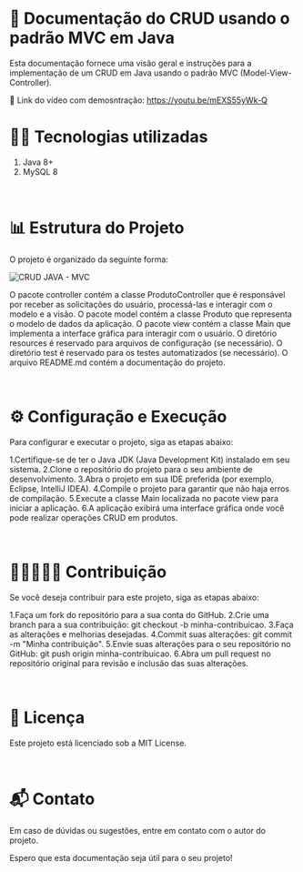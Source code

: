 
 # 📑 Documentação do CRUD usando o padrão MVC em Java

Esta documentação fornece uma visão geral e instruções para a implementação de um CRUD em Java usando o padrão MVC (Model-View-Controller).

🎥 Link do vídeo com demosntração: https://youtu.be/mEXS55yWk-Q

# 👨‍💻 Tecnologias utilizadas

1. Java 8+
2. MySQL 8
<br>

# 📊 Estrutura do Projeto

O projeto é organizado da seguinte forma:

![CRUD JAVA - MVC](https://github.com/alexfn93/Loja_virtual_MVC/assets/108309097/2a925c33-3026-48d7-b9c5-1cc2628472bf)


O pacote controller contém a classe ProdutoController que é responsável por receber as solicitações do usuário, processá-las e interagir com o modelo e a visão.
O pacote model contém a classe Produto que representa o modelo de dados da aplicação.
O pacote view contém a classe Main que implementa a interface gráfica para interagir com o usuário.
O diretório resources é reservado para arquivos de configuração (se necessário).
O diretório test é reservado para os testes automatizados (se necessário).
O arquivo README.md contém a documentação do projeto.

<br>

# ⚙ Configuração e Execução

Para configurar e executar o projeto, siga as etapas abaixo:

1.Certifique-se de ter o Java JDK (Java Development Kit) instalado em seu sistema.
2.Clone o repositório do projeto para o seu ambiente de desenvolvimento.
3.Abra o projeto em sua IDE preferida (por exemplo, Eclipse, IntelliJ IDEA).
4.Compile o projeto para garantir que não haja erros de compilação.
5.Execute a classe Main localizada no pacote view para iniciar a aplicação.
6.A aplicação exibirá uma interface gráfica onde você pode realizar operações CRUD em produtos.

<br>

# 👩🏻‍🤝‍🧑🏽 Contribuição

Se você deseja contribuir para este projeto, siga as etapas abaixo:

1.Faça um fork do repositório para a sua conta do GitHub.
2.Crie uma branch para a sua contribuição: git checkout -b minha-contribuicao.
3.Faça as alterações e melhorias desejadas.
4.Commit suas alterações: git commit -m "Minha contribuição".
5.Envie suas alterações para o seu repositório no GitHub: git push origin minha-contribuicao.
6.Abra um pull request no repositório original para revisão e inclusão das suas alterações.

<br>

# 📜 Licença

Este projeto está licenciado sob a MIT License.

<br>

# 📬 Contato

Em caso de dúvidas ou sugestões, entre em contato com o autor do projeto.

Espero que esta documentação seja útil para o seu projeto!
